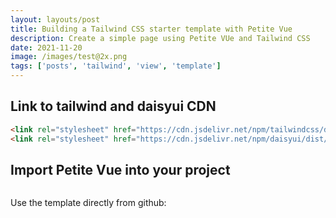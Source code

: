 ```yaml
---
layout: layouts/post
title: Building a Tailwind CSS starter template with Petite Vue
description: Create a simple page using Petite VUe and Tailwind CSS
date: 2021-11-20
image: /images/test@2x.png
tags: ['posts', 'tailwind', 'view', 'template']
---
```


## Link to tailwind and daisyui CDN

```html
<link rel="stylesheet" href="https://cdn.jsdelivr.net/npm/tailwindcss/dist/tailwind.min.css">
<link rel="stylesheet" href="https://cdn.jsdelivr.net/npm/daisyui/dist/daisyui.min.css">
```

## Import Petite Vue into your project

```html
```


Use the template directly from github: 